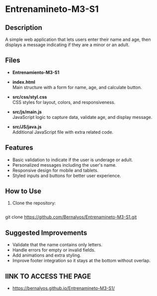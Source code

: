 # Entrenamineto-M3-S1

## Description
A simple web application that lets users enter their name and age, then displays a message indicating if they are a minor or an adult.

## Files
- **Entrenamiento-M3-S1**

- **index.html**  
  Main structure with a form for name, age, and calculate button.

- **src/css/styl.css**  
  CSS styles for layout, colors, and responsiveness.

- **src/js/main.js**  
  JavaScript logic to capture data, validate age, and display message.

- **src/JS/java.js**  
  Additional JavaScript file with extra related code.

## Features

- Basic validation to indicate if the user is underage or adult.
- Personalized messages including the user's name.
- Responsive design for mobile and tablets.
- Styled inputs and buttons for better user experience.


## How to Use

1. Clone the repository:
   ```bash
  git clone https://github.com/Bernalyos/Entrenamineto-M3-S1.git

## Suggested Improvements

- Validate that the name contains only letters.
- Handle errors for empty or invalid fields.
- Add animations and extra styling.
- Improve footer integration so it stays at the bottom without overlap.

## lINK TO ACCESS THE PAGE 
- https://bernalyos.github.io/Entrenamineto-M3-S1/